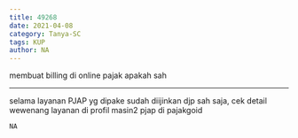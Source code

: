 ```yaml
---
title: 49268
date: 2021-04-08
category: Tanya-SC
tags: KUP
author: NA
---
```


membuat billing di online pajak apakah sah

---

selama layanan PJAP yg dipake sudah diijinkan djp sah saja, cek detail wewenang layanan di profil masin2 pjap di pajakgoid

`NA`
